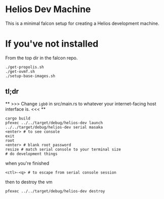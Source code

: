 # Helios Dev Machine

This is a minimal falcon setup for creating a Helios development machine.

# If you've not installed

From the top dir in the falcon repo.

```
./get-propolis.sh
./get-ovmf.sh
./setup-base-images.sh
```

## tl;dr

** >>> Change `igb0` in src/main.rs to whatever your internet-facing host interface
is. <<< **

```shell
cargo build
pfexec ../../target/debug/helios-dev launch
../../target/debug/helios-dev serial masaka
<enter> # to see console
exit
root
<enter> # blank root password
resize # match serial console to your terminal size
# do development things
```

when you're finished

```
<ctl>-<q> # to escape from serial console session
```

then to destroy the vm

```shell
pfexec ../../target/debug/helios-dev destroy
```
